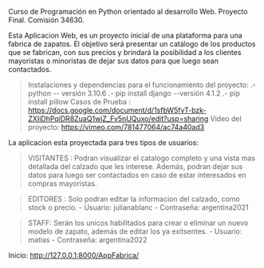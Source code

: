 Curso de Programación en Python orientado al desarrollo Web.
Proyecto Final. Comisión 34630. 

Esta Aplicacion Web, es un proyecto inicial de una plataforma para una fabrica de zapatos. El objetivo será presentar un catálogo de los productos que se fabrican, con sus precios y brindará la posibilidad a los clientes mayoristas o minoristas de dejar sus datos para que luego sean contactados.

>Instalaciones y dependencias para el funcionamiento del proyecto:
.- python -- versión 3.10.6 .- pip install django --versión 4.1.2 .- pip install pillow
> Casos de Prueba : https://docs.google.com/document/d/1sfbW5fvT-bzk-ZXIiDhPqiDR8ZuaQ1wiZ_Fv5nUQuxo/edit?usp=sharing
> Video del proyecto: https://vimeo.com/781477064/ac74a40ad3 


La aplicacion esta proyectada para tres tipos de usuarios:

> VISITANTES : Podran visualizar el catalogo completo y una vista mas detallada del calzado que les interese. Además, podran dejar sus datos para luego ser contactados en caso de estar interesados en compras mayoristas.

> EDITORES : Solo podran editar la informacion del calzado, como stock o precio.
    - Usuario: julianablanc
    - Contraseña: argentina2021

> STAFF: Serán los unicos habilitados para crear o eliminar un nuevo modelo de zapato, además de editar los ya exitsentes.
    - Usuario: matias
    - Contraseña: argentina2022


Inicio: http://127.0.0.1:8000/AppFabrica/